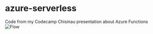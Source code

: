 # azure-serverless
Code from my Codecamp Chisinau presentation about Azure Functions
![Flow](https://codecampstorage.blob.core.windows.net/screenshots/flow.png)
